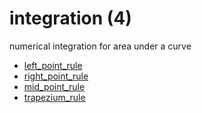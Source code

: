 # integration (4)
numerical integration for area under a curve

+ [left_point_rule](left_point_rule.ipynb)
+ [right_point_rule](right_point_rule.ipynb)
+ [mid_point_rule](mid_point_rule.ipynb)
+ [trapezium_rule](trapezium_rule.ipynb)
